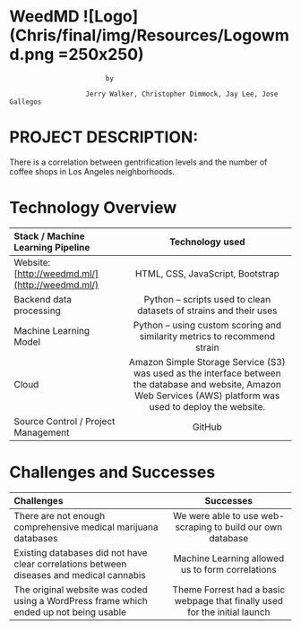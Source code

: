 # **WeedMD** ![Logo](Chris/final/img/Resources/Logowmd.png =250x250)

							by
							
	                   Jerry Walker, Christopher Dimmock, Jay Lee, Jose Gallegos

# PROJECT DESCRIPTION:

There is a correlation between gentrification levels and the number of coffee shops in Los Angeles neighborhoods.

# Technology Overview

| Stack / Machine Learning Pipeline   | Technology used   					|
| :---         		|     :---:      							|
|  Website: [http://weedmd.ml/](http://weedmd.ml/) | HTML, CSS, JavaScript, Bootstrap		|
|  Backend data processing  | Python – scripts used to clean datasets of strains and their uses	| 
|  Machine Learning Model | Python – using custom scoring and similarity metrics to recommend strain| 
|  Cloud	| Amazon Simple Storage Service (S3) was used as the interface between the database and website, Amazon Web Services (AWS) platform was used to deploy the website.|
|  Source Control / Project Management    | GitHub	|


# Challenges and Successes		
| Challenges 	| Successes	| 
| :---         		|     :---:      						|
| There are not enough comprehensive medical marijuana databases | We were able to use web-scraping to build our own database | 
| Existing databases did not have clear correlations between diseases and medical cannabis | Machine Learning allowed us to form correlations | 
| The original website was coded using a WordPress frame which ended up not being usable | Theme Forrest had a basic webpage that finally used for the initial launch | 

		



